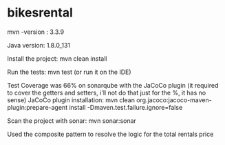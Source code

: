 # bikesrental

mvn -version : 3.3.9

Java version: 1.8.0_131



Install the project: mvn clean install

Run the tests: mvn test (or run it on the IDE)

Test Coverage was 66% on sonarqube with the JaCoCo plugin 
(it required to cover the getters and setters, i'll not do that just for the %, it has no sense) 
JaCoCo plugin installation: 
mvn clean org.jacoco:jacoco-maven-plugin:prepare-agent install -Dmaven.test.failure.ignore=false

Scan the project with sonar:
mvn sonar:sonar


Used the composite pattern to resolve the logic for the total rentals price